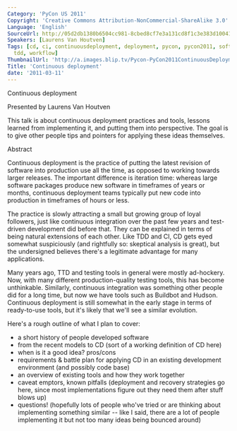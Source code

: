 ```yaml
---
Category: 'PyCon US 2011'
Copyright: 'Creative Commons Attribution-NonCommercial-ShareAlike 3.0'
Language: 'English'
SourceUrl: http://05d2db1380b6504cc981-8cbed8cf7e3a131cd8f1c3e383d10041.r93.cf2.rackcdn.com/pycon-us-2011/407_continuous-deployment.mp4
Speakers: [Laurens Van Houtven]
Tags: [cd, ci, continuousdeployment, deployment, pycon, pycon2011, softwaredevelopment,
  tdd, workflow]
ThumbnailUrl: 'http://a.images.blip.tv/Pycon-PyCon2011ContinuousDeployment817.png'
Title: 'Continuous deployment'
date: '2011-03-11'
---
```

Continuous deployment

Presented by Laurens Van Houtven

This talk is about continuous deployment practices and tools, lessons learned
from implementing it, and putting them into perspective. The goal is to give
other people tips and pointers for applying these ideas themselves.

Abstract

Continuous deployment is the practice of putting the latest revision of
software into production use all the time, as opposed to working towards
larger releases. The important difference is iteration time: whereas large
software packages produce new software in timeframes of years or months,
continuous deployment teams typically put new code into production in
timeframes of hours or less.

The practice is slowly attracting a small but growing group of loyal
followers, just like continuous integration over the past few years and test-
driven development did before that. They can be explained in terms of being
natural extensions of each other. Like TDD and CI, CD gets eyed somewhat
suspiciously (and rightfully so: skeptical analysis is great), but the
undersigned believes there's a legitimate advantage for many applications.

Many years ago, TTD and testing tools in general were mostly ad-hockery. Now,
with many different production-quality testing tools, this has become
unthinkable. Similarly, continuous integration was something other people did
for a long time, but now we have tools such as Buildbot and Hudson. Continuous
deployment is still somewhat in the early stage in terms of ready-to-use
tools, but it's likely that we'll see a similar evolution.

Here's a rough outline of what I plan to cover:

  * a short history of people developed software 
  * from the recent models to CD (sort of a working definition of CD here) 
  * when is it a good idea? pros/cons 
  * requirements & battle plan for applying CD in an existing development environment (and possibly code base) 
  * an overview of existing tools and how they work together 
  * caveat emptors, known pitfalls (deployment and recovery strategies go here, since most implementations figure out they need them after stuff blows up) 
  * questions! (hopefully lots of people who've tried or are thinking about implementing something similar -- like I said, there are a lot of people implementing it but not too many ideas being bounced around) 

